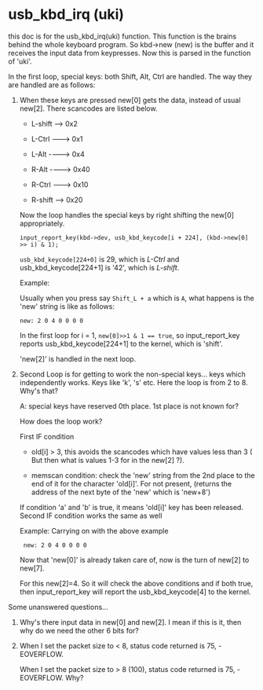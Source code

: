 # usb_kbd_irq (uki)

this doc is for the usb_kbd_irq(uki) function. This function is the brains behind the whole keyboard program. So kbd->new (new) is the buffer and it receives the input data from keypresses. Now this is parsed in the function of 'uki'. 

In the first loop, special keys: both Shift, Alt, Ctrl are handled. The way they are handled are as follows:

1. When these keys are pressed new[0] gets the data, instead of usual new[2].        There scancodes are listed below.

    * L-shift --> 0x2
   
    * L-Ctrl ---> 0x1
   
   * L-Alt ----> 0x4
   
   * R-Alt ----> 0x40
   
   * R-Ctrl ---> 0x10
   
   * R-shift --> 0x20
   
    Now the loop handles the special keys by right shifting the new[0] appropriately.

    `input_report_key(kbd->dev, usb_kbd_keycode[i + 224], (kbd->new[0] >> i) & 1);`

    `usb_kbd_keycode[224+0]` is 29, 
which is *L-Ctrl* and usb_kbd_keycode[224+1] is '42', which is *L-shift*.

    Example:
    
    Usually when you press say `Shift_L + a` which is `A`, what happens is the 'new' string is like as follows:	
    
    `new: 2 0 4 0 0 0 0`

    In the first loop
   for i = 1, `new[0]>>1 & 1 == true`, 
    so input_report_key reports usb_kbd_keycode[224+1] to the kernel, which is 'shift'. 
    
    'new[2]' is handled in the next loop.
   
2. Second Loop is for getting to work the non-special keys... keys which independently works. Keys like 'k', 's' etc.
Here the loop is from 2 to 8. Why's that? 

    A: special keys have reserved 0th place. 1st place is not known for?
       
    How does the loop work?
   
    First IF condition 

    * old[i] > 3, this avoids the scancodes which have values less than 3 ( But then what is values 1-3 for in the new[2] ?).

    * memscan condition: check the 'new' string from the 2nd place to the end of it for the character 'old[i]'. For not present, 
         (returns the address of the next byte of the 'new' which is 'new+8')
         
     If condition 'a' and 'b' is true, it means 'old[i]' key has been released.     
     Second IF condition works the same as well  
     
     Example:  Carrying on with the above example

    ` new: 2 0 4 0 0 0 0`
    
     Now that 'new[0]' is already taken care of, now is the turn of new[2] to new[7].
     
     For this new[2]=4. 
     So it will check the above conditions and if both true, then input_report_key will report the usb_kbd_keycode[4] to the kernel.
     

Some unanswered questions...

1. Why's there input data in new[0] and new[2]. I mean if this is it, then why do we need the other 6 bits for?

2. When I set the packet size to < 8, status code returned is 75, -EOVERFLOW.

   When I set the packet size to > 8 (100), status code returned is 75, -EOVERFLOW. Why?
